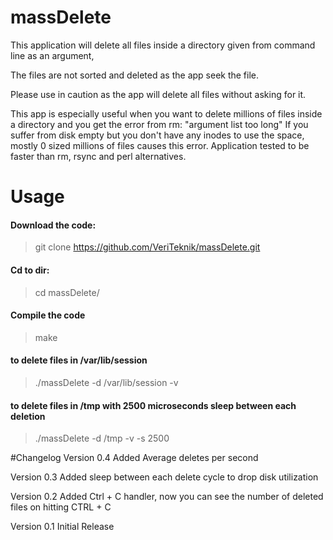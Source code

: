 # massDelete


This application will delete all files inside a directory given from command line as an argument,

The files are not sorted and deleted as the app seek the file. 

Please use in caution as the app will delete all files without asking for it.

This app is especially useful when you want to delete millions of files inside a directory and you get the error from rm: "argument list too long"
If you suffer from disk empty but you don't have any inodes to use the space, mostly 0 sized millions of files causes this error. Application tested to be faster than rm, rsync and perl alternatives.

# Usage

#### Download the code:
>git clone https://github.com/VeriTeknik/massDelete.git

#### Cd to dir:
>cd massDelete/

#### Compile the code
>make

#### to delete files in /var/lib/session
>./massDelete -d /var/lib/session -v

#### to delete files in /tmp with 2500 microseconds sleep between each deletion
>./massDelete -d /tmp -v -s 2500

#Changelog
Version 0.4
	Added Average deletes per second
	
Version 0.3
	Added sleep between each delete cycle to drop disk utilization
	
Version 0.2
	Added Ctrl + C handler, now you can see the number of deleted files on hitting CTRL + C
	
Version 0.1
	Initial Release

